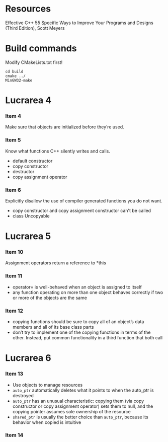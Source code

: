 # Resources
Effective C++ 55 Specific Ways to Improve Your Programs and Designs  (Third Edition), Scott Meyers

# Build commands
Modify CMakeLists.txt first!
```
cd build
cmake ../
MinGW32-make
```

# Lucrarea 4
### Item 4
Make sure that objects are initialized before they’re used.
### Item 5 
Know what functions C++ silently writes and calls.
* default constructor
* copy constructor
* destructor
* copy assignment operator
### Item 6
Explicitly disallow the use of compiler generated functions you do not want.
* copy constructor and copy assignment constructor can't be called
* class Uncopyable

# Lucrarea 5
### Item 10
Assignment operators return a reference to *this
### Item 11 
* operator= is well-behaved when an object is assigned to itself
* any function operating on more than one object behaves correctly if two or more of the objects are the same
### Item 12
* copying functions should be sure to copy all of an object’s data members and all of its base class parts
* don’t try to implement one of the copying functions in terms of the other. Instead, put common functionality in a third function that both call

# Lucrarea 6
### Item 13
* Use objects to manage resources
* `auto_ptr` automatically deletes what it points to when the auto_ptr is destroyed
* `auto_ptr` has an unusual characteristic: copying them (via copy constructor or copy assignment operator) sets them to null, and the copying pointer
assumes sole ownership of the resource
* `shared_ptr` is usually the better choice than `auto_ptr`, because its behavior when copied is intuitive
### Item 14
